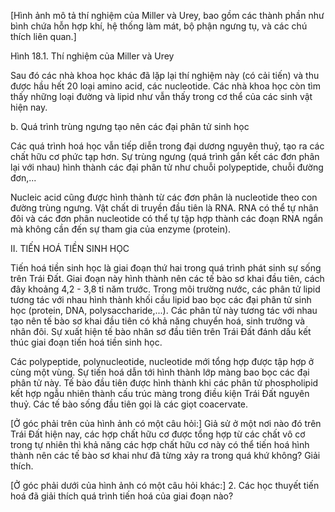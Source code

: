 [Hình ảnh mô tả thí nghiệm của Miller và Urey, bao gồm các thành phần như bình chứa hỗn hợp khí, hệ thống làm mát, bộ phận ngưng tụ, và các chú thích liên quan.]

Hình 18.1. Thí nghiệm của Miller và Urey

Sau đó các nhà khoa học khác đã lặp lại thí nghiệm này (có cải tiến) và thu được hầu hết 20 loại amino acid, các nucleotide. Các nhà khoa học còn tìm thấy những loại đường và lipid như vẫn thấy trong cơ thể của các sinh vật hiện nay.

b. Quá trình trùng ngưng tạo nên các đại phân tử sinh học

Các quá trình hoá học vẫn tiếp diễn trong đại dương nguyên thuỷ, tạo ra các chất hữu cơ phức tạp hơn. Sự trùng ngưng (quá trình gắn kết các đơn phân lại với nhau) hình thành các đại phân tử như chuỗi polypeptide, chuỗi đường đơn,...

Nucleic acid cũng được hình thành từ các đơn phân là nucleotide theo con đường trùng ngưng. Vật chất di truyền đầu tiên là RNA. RNA có thể tự nhân đôi và các đơn phân nucleotide có thể tự tập hợp thành các đoạn RNA ngắn mà không cần đến sự tham gia của enzyme (protein).

II. TIẾN HOÁ TIỀN SINH HỌC

Tiến hoá tiền sinh học là giai đoạn thứ hai trong quá trình phát sinh sự sống trên Trái Đất. Giai đoạn này hình thành nên các tế bào sơ khai đầu tiên, cách đây khoảng 4,2 - 3,8 tỉ năm trước. Trong môi trường nước, các phân tử lipid tương tác với nhau hình thành khối cầu lipid bao bọc các đại phân tử sinh học (protein, DNA, polysaccharide,...). Các phân tử này tương tác với nhau tạo nên tế bào sơ khai đầu tiên có khả năng chuyển hoá, sinh trưởng và nhân đôi. Sự xuất hiện tế bào nhân sơ đầu tiên trên Trái Đất đánh dấu kết thúc giai đoạn tiến hoá tiền sinh học.

Các polypeptide, polynucleotide, nucleotide mới tổng hợp được tập hợp ở cùng một vùng. Sự tiến hoá dẫn tới hình thành lớp màng bao bọc các đại phân tử này. Tế bào đầu tiên được hình thành khi các phân tử phospholipid kết hợp ngẫu nhiên thành cấu trúc màng trong điều kiện Trái Đất nguyên thuỷ. Các tế bào sống đầu tiên gọi là các giọt coacervate.

[Ở góc phải trên của hình ảnh có một câu hỏi:]
Giả sử ở một nơi nào đó trên Trái Đất hiện nay, các hợp chất hữu cơ được tổng hợp từ các chất vô cơ trong tự nhiên thì khả năng các hợp chất hữu cơ này có thể tiến hoá hình thành nên các tế bào sơ khai như đã từng xảy ra trong quá khứ không? Giải thích.

[Ở góc phải dưới của hình ảnh có một câu hỏi khác:]
2. Các học thuyết tiến hoá đã giải thích quá trình tiến hoá của giai đoạn nào?